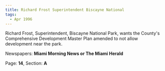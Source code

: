 ```yaml
---  
title: Richard Frost Superintendent Biscayne National  
tags:  
  - Apr 1996  
---  
```

  
Richard Frost, Superintendent, Biscayne National Park, wants the County's Comprehensive Development Master Plan amended to not allow development near the park.  
  
Newspapers: **Miami Morning News or The Miami Herald**  
  
Page: **14**, Section: **A** 
